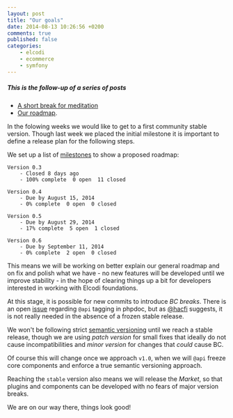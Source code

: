 ```yaml
---
layout: post
title: "Our goals"
date: 2014-08-13 10:26:56 +0200
comments: true
published: false
categories:
    - elcodi
    - ecommerce
    - symfony
---
```


##### This is the follow-up of a series of posts
* [A short break for meditation](blog/2014/08/11/a-short-break-for-meditation/)
* [Our roadmap](/blog/2014/08/12/our-roadmap/).

In the folowing weeks we would like to get to a first community stable version. Though last week we placed the initial milestone it is important to define a release plan for the following steps.

We set up a list of [milestones](https://github.com/elcodi/elcodi/milestones) to show a proposed roadmap:

```
Version 0.3
    - Closed 8 days ago
    - 100% complete  0 open  11 closed

Version 0.4
    - Due by August 15, 2014
    - 0% complete  0 open  0 closed

Version 0.5
    - Due by August 29, 2014
    - 17% complete  5 open  1 closed

Version 0.6
    - Due by September 11, 2014
    - 0% complete  2 open  0 closed
```

This means we will be working on better explain our general roadmap and on fix and polish what we have - no new features will be developed until we improve stability - in the hope of clearing things up a bit for developers interested in working with Elcodi foundations.

At this stage, it is possible for new commits to introduce *BC breaks*. There is an open [issue](https://github.com/elcodi/elcodi/issues/34) regarding `@api` tagging in phpdoc, but as [@hacfi](https://github.com/hacfi) suggests, it is not really needed in the absence of a frozen stable release. 

We won't be following strict [semantic versioning](http://semver.org/) until we reach a stable release, though we are using *patch version* for small fixes that ideally do not cause incompatibilities and *minor version* for changes that *could* cause BC.

Of course this will change once we approach `v1.0`, when we will `@api` freeze core components and enforce a true semantic versioning approach.

Reaching the `stable` version also means we will release the *Market*, so that plugins and components can be developed with no fears of major version breaks.

We are on our way there, things look good!